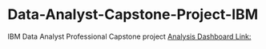 # Data-Analyst-Capstone-Project-IBM
IBM Data Analyst Professional Capstone project
[Analysis Dashboard Link: ](https://eu-de.dataplatform.cloud.ibm.com/dashboards/1b000c35-d301-4475-a59c-89c32e463130/view/513cdd3e03ec69ec4cb0eee407ca250e74662d59b7bbd103d5807b490e687297f36113c4c87d480fd3420c64f1bd1a0bcc)
